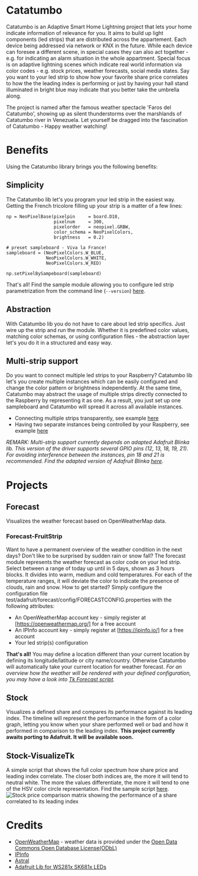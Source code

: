 # Catatumbo
Catatumbo is an Adaptive Smart Home Lightning project that lets your home indicate information of relevance for you. It aims to build up light components (led strips) that are distributed across the appartement. Each device being addressed via network or KNX in the future. While each device can foresee a different scene, in special cases they can also act together - e.g. for indicating an alarm situation in the whole appartment. Special focus is on adaptive lightning scenes which indicate real world information via color codes - e.g. stock prices, weather forecasts, social media states. Say you want to your led strip to show how your favorite share price correlates to how the the leading index is performing or just by having your hall stand illuminated in bright blue may indicate that you better take the umbrella along.

The project is named after the famous weather spectacle 'Faros del Catatumbo', showing up as silent thunderstorms over the marshlands of Catatumbo river in Venezuela.
Let yourself be dragged into the fascination of Catatumbo - Happy weather watching!

# Benefits
Using the Catatumbo library brings you the following benefits:
## Simplicity
The Catatumbo lib let's you program your led strip in the easiest way. Getting the French tricolore filling up your strip is a matter of a few lines:

	np = NeoPixelBase(pixelpin     = board.D18, 
                      pixelnum     = 300, 
                      pixelorder   = neopixel.GRBW, 
                      color_schema = NeoPixelColors,
                      brightness   = 0.2)
    
    # preset sampleboard - Viva la France!
    sampleboard = (NeoPixelColors.W_BLUE,
                   NeoPixelColors.W_WHITE,
                   NeoPixelColors.W_RED)    

    np.setPixelBySampeboard(sampleboard)
That's all! Find the sample module allowing you to configure led strip parametrization from the command line (`--version`) [here](https://github.com/MBizm/Catatumbo/blob/master/src/test/adafruit/neopixel_base_simpletest.py). 
## Abstraction
With Catatumbo lib you do not have to care about led strip specifics. Just wire up the strip and run the module. Whether it is predefined color values, matching color schemas, or using configuration files - the abstraction layer let's you do it in a structured and easy way.
## Multi-strip support
Do you want to connect multiple led strips to your Raspberry? Catatumbo lib let's you create multiple instances which can be easily configured and change the color pattern or brightness independently. At the same time, Catatumbo may abstract the usage of multiple strips directly connected to the Raspberry by representing it as one. As a result, you just set up one sampleboard and Catatumbo will spread it across all available instances.

*   Connecting multiple strips transparently, see example [here](https://github.com/MBizm/Catatumbo/blob/master/src/test/adafruit/forecast/neopixel_multibase_test.py)
*   Having two separate instances being controlled by your Raspberry, see example [here](https://github.com/MBizm/Catatumbo/blob/master/src/test/adafruit/forecast/neopixel_base_threadtest.py)

_REMARK: Multi-strip support currently depends on adapted Adafruit Blinka lib. This version of the driver supports several GPIO pins (12, 13, 18, 19, 21). For avoiding interference between the instances, pin 18 and 21 is recommended. Find the adapted version of Adafruit Blinka [here](https://github.com/MBizm/Adafruit_Blinka)._ 



# Projects
## Forecast
Visualizes the weather forecast based on OpenWeatherMap data.
### Forecast-FruitStrip
Want to have a permanent overview of the weather condition in the next days? Don't like to be surprised by sudden rain or snow fall?
The forecast module represents the weather forecast as color code on your led strip. Select between a range of today up until in 5 days, shown as 3 hours blocks. It divides into warm, medium and cold temperatures. For each of the temperature ranges, it will deviate the color to indicate the presence of clouds, rain and snow.
How to get started? Simply configure the configuration file test/adafruit/forecast/config/FORECASTCONFIG.properties with the following attributes:

*   An OpenWeatherMap account key - simply register at [https://openweathermap.org/] for a free account 
*   An IPInfo account key - simply register at [https://ipinfo.io/] for a free account
*	Your led strip(s) configuration

**That's all!** You may define a location different than your current location by defining its longitude/latitude or city name/country. Otherwise Catatumbo will automatically take your current location for weather forecast.
_For an overview how the weather will be rendered with your defined configuration, you may have a look into [Tk Forecast script](https://github.com/MBizm/Catatumbo/blob/master/src/test/visualizeTk/forecast/CityBarChart.py)._


## Stock
Visualizes a defined share and compares its performance against its leading index. The timeline will represent the performance in the form of a color graph, letting you know when your share performed well or bad and how it performed in comparison to the leading index.
**This project currently awaits porting to Adafruit. It will be available soon.** 
## Stock-VisualizeTk
A simple script that shows the full color spectrum how share price and leading index correlate. The closer both indices are, the more it will tend to neutral white. The more the values differentiate, the more it will tend to one of the HSV color circle representation. Find the sample script [here](https://github.com/MBizm/Catatumbo/blob/master/src/test/visualizeTk/stock/FullSpectrum.py).
![Stock price comparison matrix showing the performance of a share correlated to its leading index](https://raw.githubusercontent.com/MBizm/Catatumbo/master/docs/stock/Full%20Spectrum.png)


# Credits
- [OpenWeatherMap](https://openweathermap.org/) - weather data is provided under the [Open Data Commons Open Database License(ODbL)](http://opendatacommons.org/licenses/odbl/)
- [IPInfo](https://github.com/ipinfo/python)
- [Astral](https://github.com/sffjunkie/astral)
- [Adafruit Lib for WS281x SK681x LEDs](https://github.com/adafruit)
